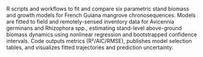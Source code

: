R scripts and workflows to fit and compare six parametric stand biomass and growth models for French Guiana mangrove chronosequences. Models are fitted to field and remotely-sensed inventory data for Avicennia germinans and Rhizophora spp., estimating stand-level above-ground biomass dynamics using nonlinear regression and bootstrapped confidence intervals. Code outputs metrics (R²/AIC/RMSE), publishes model selection tables, and visualizes fitted trajectories and prediction uncertainty.
